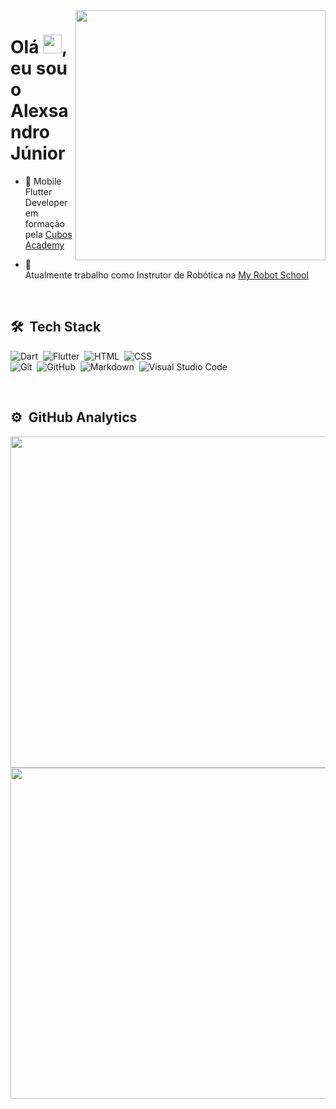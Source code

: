
<img align="right" height="400em" src="https://raw.githubusercontent.com/gist/Alexsandro-97/8e188d70859c0d85f3181a831c566857/raw/94fde2992b91e33905e765eb789004dc90676ca1/githubcard.svg"/>
<h1 align="left">Olá <img src="https://raw.githubusercontent.com/kaueMarques/kaueMarques/master/hi.gif" width="30px">, eu sou o Alexsandro Júnior</h1>

- 📱 Mobile Flutter Developer em formação pela [Cubos Academy](https://cubos.academy/) 

- 🤖 Atualmente trabalho como Instrutor de Robótica na [My Robot School](https://www.myrobot.com.br/)

<br>

## 🛠 &nbsp;Tech Stack

![Dart](https://img.shields.io/badge/-Dart-05122A?style=flat&logo=dart)&nbsp;
![Flutter](https://img.shields.io/badge/-Flutter-05122A?style=flat&logo=flutter)&nbsp;
![HTML](https://img.shields.io/badge/-HTML-05122A?style=flat&logo=HTML5)&nbsp;
![CSS](https://img.shields.io/badge/-CSS-05122A?style=flat&logo=CSS3&logoColor=1572B6)&nbsp;<br>
![Git](https://img.shields.io/badge/-Git-05122A?style=flat&logo=git)&nbsp;
![GitHub](https://img.shields.io/badge/-GitHub-05122A?style=flat&logo=github)&nbsp;
![Markdown](https://img.shields.io/badge/-Markdown-05122A?style=flat&logo=markdown)&nbsp;
![Visual Studio Code](https://img.shields.io/badge/-Visual%20Studio%20Code-05122A?style=flat&logo=visual-studio-code&logoColor=007ACC)&nbsp;

<br>

## ⚙️ &nbsp;GitHub Analytics

<p align="left">
<img width="530em" src="https://github-readme-stats.vercel.app/api?username=Alexsandro-97&show_icons=true"/>
<img width="530em" src="https://github-readme-stats.vercel.app/api/top-langs/?username=Alexsandro-97&layout=compact"/>
</p>

<br><br>
